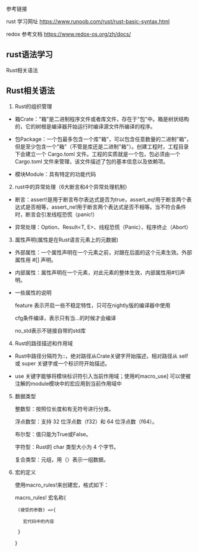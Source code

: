 参考链接

rust 学习网址 https://www.runoob.com/rust/rust-basic-syntax.html

redox 参考文档 https://www.redox-os.org/zh/docs/

## rust语法学习

Rust相关语法

## Rust相关语法

1. Rust的组织管理

- 箱Crate："箱"是二进制程序文件或者库文件，存在于"包"中。箱是树状结构的，它的树根是编译器开始运行时编译源文件所编译的程序。

- 包Package：一个包最多包含一个库"箱"，可以包含任意数量的二进制"箱"，但是至少包含一个"箱"（不管是库还是二进制"箱"）。创建工程时，工程目录下会建立一个 Cargo.toml 文件。工程的实质就是一个包，包必须由一个 Cargo.toml 文件来管理，该文件描述了包的基本信息以及依赖项。

- 模块Module：具有特定的功能代码

2. rust中的异常处理（6大断言和4个异常处理机制）

- 断言：assert!是用于断言布尔表达式是否为true，assert_eq!用于断言两个表达式是否相等，assert_ne!用于断言两个表达式是否不相等。当不符合条件时，断言会引发线程恐慌（panic!）

- 异常处理：Option、Result<T, E>、线程恐慌（Panic）、程序终止（Abort）

3. 属性声明(属性是在Rust语言元素上的元数据)

- 外部属性：一个属性声明在一个元素之前，对跟在后面的这个元素生效。外部属性用 #[] 声明。

- 内部属性：属性声明在一个元素，对此元素的整体生效，内部属性用#![]声明。

- 一些属性的说明

   feature 表示开启一些不稳定特性，只可在nightly版的编译器中使用

   cfg条件编译，表示只有当…的时候才会编译

   no_std表示不链接自带的std库

4. Rust的路径描述和作用域

- Rust中路径分隔符为::，绝对路径从Crate关键字开始描述，相对路径从 self 或 super 关键字或一个标识符开始描述。

- use 关键字能够将模块标识符引入当前作用域；使用#[macro_use] 可以使被注解的module模块中的宏应用到当前作用域中

5. 数据类型

   整数型：按照位长度和有无符号进行分类。

   浮点数型：支持 32 位浮点数（f32）和 64 位浮点数（f64）。
 
   布尔型：值只能为True或False。

   字符型：Rust的 char 类型大小为 4 个字节。

   复合类型：元组，用（）表示一组数据。


6. 宏的定义

   使用macro_rules!来创建宏，格式如下：

      macro_rules! 宏名称{

        (接受的参数) =>{
 
	      宏代码中的内容
  
        }
  
      }






